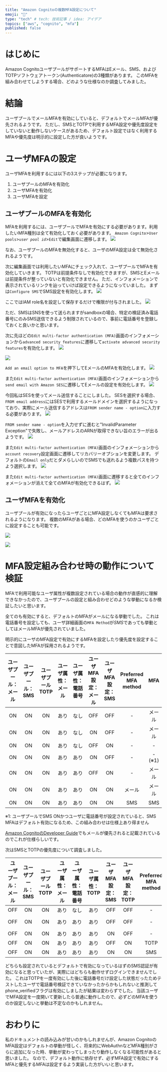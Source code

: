 ```yaml
---
title: "Amazon Cognitoの複数MFA設定について"
emoji: "📑"
type: "tech" # tech: 技術記事 / idea: アイデア
topics: ["aws", "cognito", "mfa"]
published: false
---
```


# はじめに

Amazon CognitoユーザプールがサポートするMFAはEメール、SMS、およびTOTPソフトウェアトークン(Authenticatore)の3種類があります。
このMFAを組み合わせてしようする場合、どのような仕様なのか調査してみました。

# 結論

ユーザプールでメールMFAを有効にしていると、デフォルトでメールMFAが優先されるようです。
ただし、SMSとTOTPで利用するMFA設定や優先度設定をしていないと動作しないケースがあるため、デフォルト設定ではなく利用するMFAや優先度は明示的に設定した方が良いようです。

# ユーザMFAの設定

ユーザMFAを利用するには以下の3ステップが必要になります。

1. ユーザプールのMFAを有効化
1. ユーザMFAを有効化
1. ユーザMFAを設定

## ユーザプールのMFAを有効化
MFAを利用するには、ユーザプールでMFAを有効にする必要があります。利用したいMFA種別は全て有効化しておく必要があります。
`Amazon Cognito`>`User pools`>_`user pool id`_>`Edit`で編集画面に遷移します。
![](/images/5d62129199dbcb/0001.png)

なお、ユーザプールのMFAを無効化すると、ユーザのMFA設定は全て無効化されるようです。

次に編集画面では利用したいMFAにチェック入れて、ユーザプールでMFAを有効化していきます。
TOTPは前提条件なしで有効化できますが、SMSとEメールは前提条件が整っていないと有効化できません。
ただ、インフォメーションで表示されているリンクを辿っていけば設定できるようになっていました。
まずは`Configure SMS`でSMS設定を有効化します。
![](/images/5d62129199dbcb/0002.png)

ここではIAM role名を設定して保存するだけで権限が付与されました。
![](/images/5d62129199dbcb/0003.png)

ただ、SMSはSNSを使って送られますがsandboxの場合、特定の検証済み電話番号にのみSMS送信できるよう制限されているので、事前に電話番号を登録しておくと良いかと思います。

次に先ほどの`Edit multi-factor authentication (MFA)`画面のインフォメーションから`advanced security features`に遷移して`activate advanced security features`を有効化します。
![](/images/5d62129199dbcb/0007.png)

![](/images/5d62129199dbcb/0008.png)

`Add an email option to MFA`を押下してEメールのMFAを有効化します。
![](/images/5d62129199dbcb/0009.png)


また`Edit multi-factor authentication (MFA)`画面のインフォメーションから`send email with Amazon SES`に遷移してEメールの設定を有効化します。
![](/images/5d62129199dbcb/0004.png)

今回私はSESを使ってメール送信することにしました。
SESを選択する場合、`FROM email address`にはSESで利用するメールドメインを選択するようになっており、実際にメール送信するアドレスは`FROM sender name - option`に入力する必要があります。
![](/images/5d62129199dbcb/0005.png)

`FROM sender name - option`を入力せずに進むと"InvalidParameter Exception"で失敗し、メールアドレスのARNが取得できない旨のエラーが出るようです。
![](/images/5d62129199dbcb/0006.png)

また`Edit multi-factor authentication (MFA)`画面のインフォメーションから`account recovery`設定画面に遷移してリカバリーオプションを変更します。
デフォルトの`Email only`だとダメらしいのでSMSでも送れるよう複数パスを持つよう選択します。
![](/images/5d62129199dbcb/0011.png)

また`Edit multi-factor authentication (MFA)`画面に遷移すると全てのインフォメーションが消えて全てのMFAが有効化できるはず。
![](/images/5d62129199dbcb/0012.png)



## ユーザMFAを有効化
ユーザプールが有効になったらユーザごとにMFA設定しなくてもMFAは要求されるようになります。
複数のMFAがある場合、どのMFAを使うのかユーザごとに設定することも可能です。

![](/images/5d62129199dbcb/0013.png)

![](/images/5d62129199dbcb/0014.png)


# MFA設定組み合わせ時の動作について検証

MFAで利用可能なユーザ属性が複数設定されている場合の動作が直感的に理解できなかったので、ユーザプールの設定と組み合わせどのような挙動になるか検証したいと思います。

全てのも有効にすると、デフォルトのMFAがメールになる挙動でした。
これは電話番号を設定しても、ユーザ詳細画面の`MFA Method`が*SMS*であっても挙動としてはメールMFAが優先されていました。

明示的にユーザのMFA設定で有効にするMFAを設定したり優先度を設定することで意図したMFAが採用されるようです。

|ユーザプール：メール|ユーザプール：SMS|ユーザプールTOTP|ユーザ属性：メール|ユーザ属性：電話番号|ユーザMFA設定：メール|ユーザMFA設定：SMS|Preferred MFA method|MFA|
|:--:|:--:|:--:|:--:|:--:|:--:|:--:|:--:|:--:|
|ON|ON|ON|あり|なし|OFF|OFF|-|メール|
|ON|ON|ON|あり|なし|ON|OFF|-|メール|
|ON|ON|ON|あり|なし|OFF|ON|-|-|
|ON|ON|ON|あり|あり|ON|OFF|-|-(※1)|
|ON|ON|ON|あり|あり|OFF|ON|-|メール|
|ON|ON|ON|あり|あり|ON|ON|メール|メール|
|ON|ON|ON|あり|あり|ON|ON|SMS|SMS|

※1: ユーザプールでSMS ONかつユーザに電話番号が設定されていると、SMS MFAはデフォルト有効になるため、この組み合わせは仕様上あり得ません

[Amazon CognitoのDeveloper Guide](https://docs.aws.amazon.com/cognito/latest/developerguide/cognito-user-pool-settings-advanced-security.html?icmpid=docs_cognito_console_help_panel)でもメールが優先されると記載されているのでこれが仕様らしいです。

次はSMSとTOTPの優先度について調査しました。

|ユーザプール：メール|ユーザプール：SMS|ユーザプールTOTP|ユーザ属性：メール|ユーザ属性：電話番号|ユーザ属性：TOTP|ユーザMFA設定：SMS|ユーザMFA設定：TOTP|Preferred MFA method|MFA|
|:--:|:--:|:--:|:--:|:--:|:--:|:--:|:--:|:--:|:--:|
|OFF|ON|ON|あり|なし|あり|OFF|OFF|-|TOTP|
|OFF|ON|ON|あり|あり|あり|OFF|OFF|-|-(NG)|
|OFF|ON|ON|あり|あり|あり|ON|OFF|-|SMS|
|OFF|ON|ON|あり|あり|あり|OFF|ON|TOTP|TOTP|
|OFF|ON|ON|あり|あり|あり|ON|ON|SMS|SMS|

どちらも設定されているとデフォルトで有効になっているはずのSMS認証が有効になると思っていたが、実際にはどちらも動作せずログインできませんでした。
これはTOTPを一度有効にした後に電話番号だけ設定した状態だったためテストしたユーザで電話番号検証できていなかったからかもしれないと推測してphone_verifiedフラグは有効にしましたが結果は変わらずでした。
当該ユーザでMFA設定を一度開いて更新したら普通に動作したので、必ずどのMFAを使うのか設定しないと挙動は不定なのかもしれません。

# おわりに

私のドキュメントの読み込みが甘いのかもしれませんが、Amazon CognitoのMFA設定はデフォルトの挙動が怪しく、将来的にWebAuthnなどMFA種別がさらに追加になった時、挙動が変わってしまったり動作しなくなる可能性があると思いました。
なので、デフォルト動作に依存せず、必ずMFA設定で有効にするMFAと優先するMFAは設定するよう実装した方がいいと思います。

